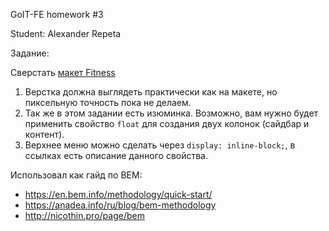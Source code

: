 GoIT-FE homework #3

Student: Alexander Repeta

Задание:

Сверстать [макет Fitness](http://i.imgur.com/aJIeMhO.jpg)


1. Верстка должна выглядеть практически как на макете, но пиксельную точность пока не делаем.
2. Так же в этом задании есть изюминка. Возможно, вам нужно будет применить свойство `float` для создания двух колонок (сайдбар и контент).
3. Верхнее меню можно сделать через `display: inline-block;`, в ссылках есть описание данного свойства.


Использовал как гайд по BEM:
  * https://en.bem.info/methodology/quick-start/
  * https://anadea.info/ru/blog/bem-methodology
  * http://nicothin.pro/page/bem

